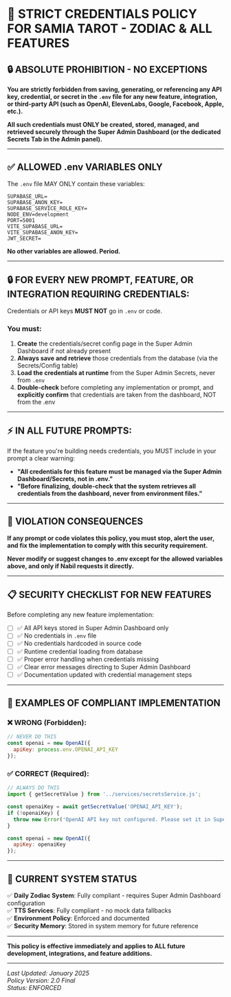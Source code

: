 # 🚨 STRICT CREDENTIALS POLICY FOR SAMIA TAROT - ZODIAC & ALL FEATURES

## 🔒 ABSOLUTE PROHIBITION - NO EXCEPTIONS

**You are strictly forbidden from saving, generating, or referencing any API key, credential, or secret in the `.env` file for any new feature, integration, or third-party API (such as OpenAI, ElevenLabs, Google, Facebook, Apple, etc.).**

**All such credentials must ONLY be created, stored, managed, and retrieved securely through the Super Admin Dashboard (or the dedicated Secrets Tab in the Admin panel).**

---

## ✅ ALLOWED .env VARIABLES ONLY

The `.env` file MAY ONLY contain these variables:

```env
SUPABASE_URL=
SUPABASE_ANON_KEY=
SUPABASE_SERVICE_ROLE_KEY=
NODE_ENV=development
PORT=5001
VITE_SUPABASE_URL=
VITE_SUPABASE_ANON_KEY=
JWT_SECRET=
```

**No other variables are allowed. Period.**

---

## 🔒 FOR EVERY NEW PROMPT, FEATURE, OR INTEGRATION REQUIRING CREDENTIALS:

Credentials or API keys **MUST NOT** go in `.env` or code.

### You must:
1. **Create** the credentials/secret config page in the Super Admin Dashboard if not already present
2. **Always save and retrieve** those credentials from the database (via the Secrets/Config table)
3. **Load the credentials at runtime** from the Super Admin Secrets, never from `.env`
4. **Double-check** before completing any implementation or prompt, and **explicitly confirm** that credentials are taken from the dashboard, NOT from the .env

---

## ⚡️ IN ALL FUTURE PROMPTS:

If the feature you're building needs credentials, you MUST include in your prompt a clear warning:

- **"All credentials for this feature must be managed via the Super Admin Dashboard/Secrets, not in .env."**
- **"Before finalizing, double-check that the system retrieves all credentials from the dashboard, never from environment files."**

---

## 🚨 VIOLATION CONSEQUENCES

**If any prompt or code violates this policy, you must stop, alert the user, and fix the implementation to comply with this security requirement.**

**Never modify or suggest changes to .env except for the allowed variables above, and only if Nabil requests it directly.**

---

## 📋 SECURITY CHECKLIST FOR NEW FEATURES

Before completing any new feature implementation:

- [ ] ✅ All API keys stored in Super Admin Dashboard only
- [ ] ✅ No credentials in `.env` file
- [ ] ✅ No credentials hardcoded in source code
- [ ] ✅ Runtime credential loading from database
- [ ] ✅ Proper error handling when credentials missing
- [ ] ✅ Clear error messages directing to Super Admin Dashboard
- [ ] ✅ Documentation updated with credential management steps

---

## 🌟 EXAMPLES OF COMPLIANT IMPLEMENTATION

### ❌ WRONG (Forbidden):
```javascript
// NEVER DO THIS
const openai = new OpenAI({
  apiKey: process.env.OPENAI_API_KEY
});
```

### ✅ CORRECT (Required):
```javascript
// ALWAYS DO THIS
import { getSecretValue } from '../services/secretsService.js';

const openaiKey = await getSecretValue('OPENAI_API_KEY');
if (!openaiKey) {
  throw new Error('OpenAI API key not configured. Please set it in Super Admin Dashboard > Secrets Tab.');
}

const openai = new OpenAI({
  apiKey: openaiKey
});
```

---

## 🎯 CURRENT SYSTEM STATUS

✅ **Daily Zodiac System**: Fully compliant - requires Super Admin Dashboard configuration  
✅ **TTS Services**: Fully compliant - no mock data fallbacks  
✅ **Environment Policy**: Enforced and documented  
✅ **Security Memory**: Stored in system memory for future reference  

---

**This policy is effective immediately and applies to ALL future development, integrations, and feature additions.**

---

*Last Updated: January 2025*  
*Policy Version: 2.0 Final*  
*Status: ENFORCED* 